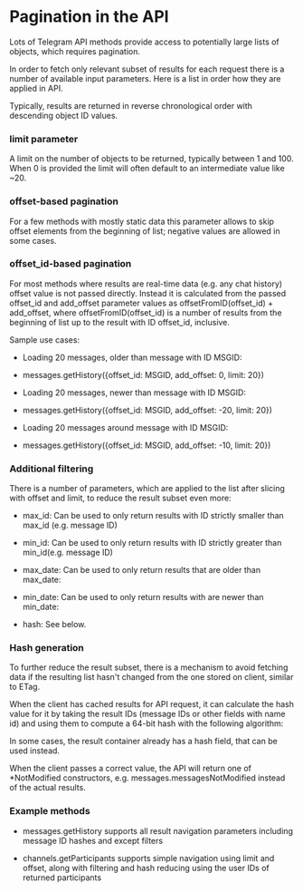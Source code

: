# Pagination in the API

Lots of Telegram API methods provide access to potentially large lists of objects, which requires pagination.

In order to fetch only relevant subset of results for each request there is a number of available input parameters. Here is a list in order how they are applied in API.

Typically, results are returned in reverse chronological order with descending object ID values.

### limit parameter

A limit on the number of objects to be returned, typically between 1 and 100. When 0 is provided the limit will often default to an intermediate value like ~20.

### offset-based pagination

For a few methods with mostly static data this parameter allows to skip offset elements from the beginning of list; negative values are allowed in some cases.

### offset_id-based pagination

For most methods where results are real-time data (e.g. any chat history) offset value is not passed directly. Instead it is calculated from the passed offset_id and add_offset parameter values as offsetFromID(offset_id) + add_offset, where offsetFromID(offset_id) is a number of results from the beginning of list up to the result with ID offset_id, inclusive.

Sample use cases:

- Loading 20 messages, older than message with ID MSGID:

- messages.getHistory({offset_id: MSGID, add_offset: 0, limit: 20})

- Loading 20 messages, newer than message with ID MSGID:

- messages.getHistory({offset_id: MSGID, add_offset: -20, limit: 20})

- Loading 20 messages around message with ID MSGID:

- messages.getHistory({offset_id: MSGID, add_offset: -10, limit: 20})

### Additional filtering

There is a number of parameters, which are applied to the list after slicing with offset and limit, to reduce the result subset even more:

- max_id: Can be used to only return results with ID strictly smaller than max_id (e.g. message ID)

- min_id: Can be used to only return results with ID strictly greater than min_id(e.g. message ID)

- max_date: Can be used to only return results that are older than max_date:

- min_date: Can be used to only return results with are newer than min_date:

- hash: See below.

### Hash generation

To further reduce the result subset, there is a mechanism to avoid fetching data if the resulting list hasn't changed from the one stored on client, similar to ETag.

When the client has cached results for API request, it can calculate the hash value for it by taking the result IDs (message IDs or other fields with name id) and using them to compute a 64-bit hash with the following algorithm:

In some cases, the result container already has a hash field, that can be used instead.

When the client passes a correct value, the API will return one of *NotModified constructors, e.g. messages.messagesNotModified instead of the actual results.

### Example methods

- messages.getHistory supports all result navigation parameters including message ID hashes and except filters

- channels.getParticipants supports simple navigation using limit and offset, along with filtering and hash reducing using the user IDs of returned participants

